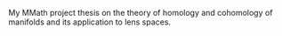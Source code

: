 My MMath project thesis on the theory of homology and cohomology of manifolds and its application to lens spaces.
